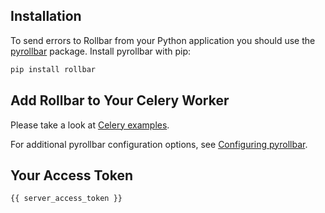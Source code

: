 ## Installation

To send errors to Rollbar from your Python application you should use the
<a href="http://github.com/rollbar/pyrollbar" target="_blank" rel="noopener">pyrollbar</a> package. Install pyrollbar with pip:

```python
pip install rollbar
```

## Add Rollbar to Your Celery Worker

Please take a look at <a href="https://docs.rollbar.com/docs/python#celery" target="_blank" rel="noopener">Celery examples</a>.

For additional pyrollbar configuration options, see <a href="http://github.com/rollbar/pyrollbar" target="_blank" rel="noopener">Configuring pyrollbar</a>.

## Your Access Token

```
{{ server_access_token }}
```

